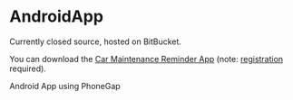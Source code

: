 AndroidApp
==========

Currently closed source, hosted on BitBucket.

You can download the [Car Maintenance Reminder App](http://www.greasemonkey.cn/en/download-smartphone-automotive-app.html) (note: [registration](http://www.greasemonkey.cn/en/index.php?option=com_user&view=register) required).

Android App using PhoneGap